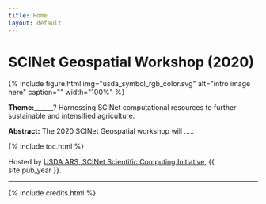 ```yaml
---
title: Home
layout: default
---
```


# SCINet Geospatial Workshop (2020)

{% include figure.html img="usda_symbol_rgb_color.svg" alt="intro image here" caption="" width="100%" %}

**Theme:**______? Harnessing SCINet computational resources to further sustainable and intensified agriculture.

**Abstract:** The 2020 SCINet Geospatial workshop will .....

{% include toc.html %}

Hosted by [USDA ARS, SCINet Scientific Computing Initiative](https://scinet.usda.gov/), {{ site.pub_year }}.

------

{% include credits.html %}
